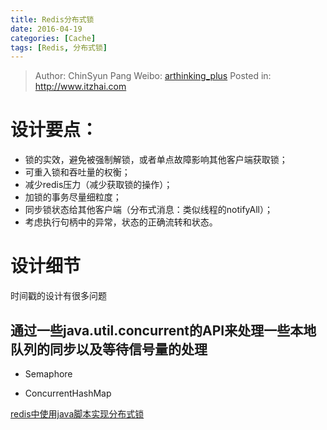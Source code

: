 ```yaml
---
title: Redis分布式锁
date: 2016-04-19
categories: [Cache]
tags: [Redis, 分布式锁]
---
```


> Author: ChinSyun Pang
> Weibo: [arthinking_plus](http://weibo.com/arthinkingplus)
> Posted in: http://www.itzhai.com

# 设计要点：

* 锁的实效，避免被强制解锁，或者单点故障影响其他客户端获取锁；
* 可重入锁和吞吐量的权衡；
* 减少redis压力（减少获取锁的操作）；
* 加锁的事务尽量细粒度；
* 同步锁状态给其他客户端（分布式消息：类似线程的notifyAll）；
* 考虑执行句柄中的异常，状态的正确流转和状态。

# 设计细节

时间戳的设计有很多问题

## 通过一些java.util.concurrent的API来处理一些本地队列的同步以及等待信号量的处理

* Semaphore

* ConcurrentHashMap

[redis中使用java脚本实现分布式锁](http://www.quweiji.com/redis%E4%B8%AD%E4%BD%BF%E7%94%A8java%E8%84%9A%E6%9C%AC%E5%AE%9E%E7%8E%B0%E5%88%86%E5%B8%83%E5%BC%8F%E9%94%81/)




